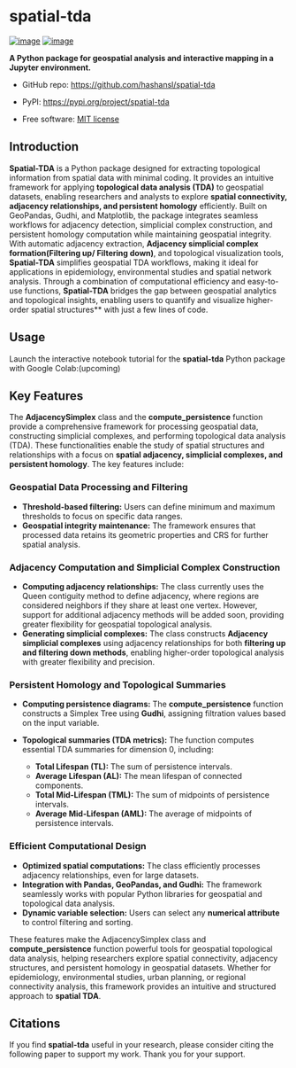 # spatial-tda


[![image](https://img.shields.io/pypi/v/spatial-tda.svg)](https://pypi.python.org/pypi/spatial-tda)
[![image](https://img.shields.io/conda/vn/conda-forge/spatial-tda.svg)](https://anaconda.org/conda-forge/spatial-tda)


**A Python package for geospatial analysis and interactive mapping in a Jupyter environment.**

-   GitHub repo: <https://github.com/hashansl/spatial-tda>
<!-- -   Documentation: <https://spatial-tda.org> -->
-   PyPI: <https://pypi.org/project/spatial-tda>
<!-- -   Conda-forge: <https://anaconda.org/conda-forge/spatial-tda> -->
-   Free software: [MIT license](https://opensource.org/licenses/MIT)


## Introduction

**Spatial-TDA** is a Python package designed for extracting topological information from spatial data with minimal coding. It provides an intuitive framework for applying **topological data analysis (TDA)** to geospatial datasets, enabling researchers and analysts to explore **spatial connectivity, adjacency relationships, and persistent homology** efficiently. Built on GeoPandas, Gudhi, and Matplotlib, the package integrates seamless workflows for adjacency detection, simplicial complex construction, and persistent homology computation while maintaining geospatial integrity. With automatic adjacency extraction, **Adjacency simplicial complex formation(Filtering up/ Filtering down)**, and topological visualization tools, **Spatial-TDA** simplifies geospatial TDA workflows, making it ideal for applications in epidemiology, environmental studies and spatial network analysis. Through a combination of computational efficiency and easy-to-use functions, **Spatial-TDA** bridges the gap between geospatial analytics and topological insights, enabling users to quantify and visualize higher-order spatial structures** with just a few lines of code.

## Usage

Launch the interactive notebook tutorial for the **spatial-tda** Python package with Google Colab:(upcoming)

## Key Features  

The **AdjacencySimplex** class and the **compute_persistence** function provide a comprehensive framework for processing geospatial data, constructing simplicial complexes, and performing topological data analysis (TDA). These functionalities enable the study of spatial structures and relationships with a focus on **spatial adjacency, simplicial complexes, and persistent homology**. The key features include:  

### **Geospatial Data Processing and Filtering**
- **Threshold-based filtering:** Users can define minimum and maximum thresholds to focus on specific data ranges.  
- **Geospatial integrity maintenance:** The framework ensures that processed data retains its geometric properties and CRS for further spatial analysis.  

### **Adjacency Computation and Simplicial Complex Construction**
- **Computing adjacency relationships:** The class currently uses  the Queen contiguity method to define adjacency, where regions are considered neighbors if they share at least one vertex. However, support for additional adjacency methods will be added soon, providing greater flexibility for geospatial topological analysis.
- **Generating simplicial complexes:** The class constructs **Adjacency simplicial complexes** using adjacency relationships for both **filtering up and filtering down methods**, enabling higher-order topological analysis with greater flexibility and precision.

### **Persistent Homology and Topological Summaries**
- **Computing persistence diagrams:** The **compute_persistence** function constructs a Simplex Tree using **Gudhi**, assigning filtration values based on the input variable.
- **Topological summaries (TDA metrics):** The function computes essential TDA summaries for dimension 0, including:  

  - **Total Lifespan (TL):** The sum of persistence intervals. 
  - **Average Lifespan (AL):** The mean lifespan of connected components.  
  - **Total Mid-Lifespan (TML):** The sum of midpoints of persistence intervals.  
  - **Average Mid-Lifespan (AML):** The average of midpoints of persistence intervals.  

### **Efficient Computational Design**
- **Optimized spatial computations:** The class efficiently processes adjacency relationships, even for large datasets.  
- **Integration with Pandas, GeoPandas, and Gudhi:** The framework seamlessly works with popular Python libraries for geospatial and topological data analysis.  
- **Dynamic variable selection:** Users can select any **numerical attribute** to control filtering and sorting.  

These features make the AdjacencySimplex class and **compute_persistence** function powerful tools for geospatial topological data analysis, helping researchers explore spatial connectivity, adjacency structures, and persistent homology in geospatial datasets. Whether for epidemiology, environmental studies, urban planning, or regional connectivity analysis, this framework provides an intuitive and structured approach to **spatial TDA**.

## Citations

If you find **spatial-tda** useful in your research, please consider citing the following paper to support my work. Thank you for your support.

